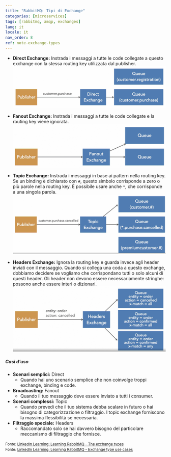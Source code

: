 ```yaml
---
title: "RabbitMQ: Tipi di Exchange"
categories: [microservices]
tags: [rabbitmq, amqp, exchanges]
lang: it
locale: it
nav_order: 8
ref: note-exchange-types
---
```

- **Direct Exchange:** Instrada i messaggi a tutte le code collegate a questo exchange con la stessa routing key utilizzata dal publisher.  
![Direct Exchange](../../../assets/images/notes/rabbitmq/exchange-types/direct-exchange.png)

- **Fanout Exchange:** Instrada i messaggi a tutte le code collegate e la routing key viene ignorata.  
![Fanout Exchange](../../../assets/images/notes/rabbitmq/exchange-types/fanout-exchange.png)

- **Topic Exchange:** Instrada i messaggi in base ai pattern nella routing key. Se un binding è dichiarato con `#`, questo simbolo corrisponde a zero o più parole nella routing key. È possibile usare anche `*`, che corrisponde a una singola parola.  
![Topic Exchange](../../../assets/images/notes/rabbitmq/exchange-types/topic-exchange.png)

- **Headers Exchange:** Ignora la routing key e guarda invece agli header inviati con il messaggio. Quando si collega una coda a questo exchange, dobbiamo decidere se vogliamo che corrispondano tutti o solo alcuni di questi header. Gli header non devono essere necessariamente stringhe: possono anche essere interi o dizionari.  
![Headers Exchange](../../../assets/images/notes/rabbitmq/exchange-types/headers-exchange.png)

##### Casi d’uso
- **Scenari semplici:** Direct  
    - Quando hai uno scenario semplice che non coinvolge troppi exchange, binding e code.  
- **Broadcasting:** Fanout  
    - Quando il tuo messaggio deve essere inviato a tutti i consumer.  
- **Scenari complessi:** Topic  
    - Quando prevedi che il tuo sistema debba scalare in futuro o hai bisogno di categorizzazione o filtraggio. I topic exchange forniscono la massima flessibilità se necessaria.  
- **Filtraggio speciale:** Headers  
    - Raccomandato solo se hai davvero bisogno del particolare meccanismo di filtraggio che fornisce.  

<small>Fonte: [LinkedIn Learning: Learning RabbitMQ - The exchange types](https://www.linkedin.com/learning/learning-rabbitmq/the-exchange-types?resume=false&u=57075649)</small>  
<small>Fonte: [LinkedIn Learning: Learning RabbitMQ - Exchange type use cases](https://www.linkedin.com/learning/learning-rabbitmq/exchange-type-use-cases?resume=false&u=57075649)</small>